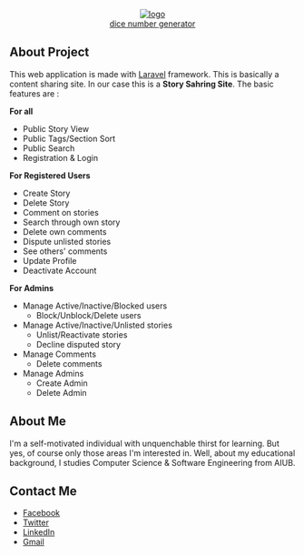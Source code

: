 <p align="center">
<a href="https://imgbb.com/"><img src="https://i.ibb.co/ncRm2Fm/logo.png" alt="logo" border="0"></a><br /><a target='_blank' href='https://freeonlinedice.com/'>dice number generator</a>
</p>

## About Project

This web application is made with [Laravel](https://laravel.com) framework. This is basically a content sharing site. In our case this is a **Story Sahring Site**. The basic features are :


**For all**

- Public Story View
- Public Tags/Section Sort
- Public Search
- Registration & Login

**For Registered Users**

- Create Story
- Delete Story
- Comment on stories
- Search through own story
- Delete own comments
- Dispute unlisted stories
- See others' comments
- Update Profile
- Deactivate Account

**For Admins**

- Manage Active/Inactive/Blocked users
  - Block/Unblock/Delete users
- Manage Active/Inactive/Unlisted stories
  - Unlist/Reactivate stories
  - Decline disputed story
- Manage Comments
  - Delete comments
- Manage Admins
  - Create Admin
  - Delete Admin


## About Me

I'm a self-motivated individual with unquenchable thirst for learning. But yes, of course only those areas I'm interested in.
Well, about my educational background, I studies Computer Science & Software Engineering from AIUB.

## Contact Me

- [Facebook](https://facebook.com/hmnredoy)
- [Twitter](https://twitter.com/hmnredoy)
- [LinkedIn](https://www.linkedin.com/in/hmnredoy/)
- [Gmail](hmnredoy@gmail.com)